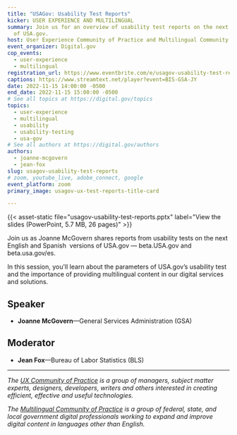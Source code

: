 ```yaml
---
title: "USAGov: Usability Test Reports"
kicker: USER EXPERIENCE AND MULTILINGUAL
summary: Join us for an overview of usability test reports on the next version
  of USA.gov.
host: User Experience Community of Practice and Multilingual Community of Practice
event_organizer: Digital.gov
cop_events:
  - user-experience
  - multilingual
registration_url: https://www.eventbrite.com/e/usagov-usability-test-reports-tickets-464623089167
captions: https://www.streamtext.net/player?event=BIS-GSA-JY
date: 2022-11-15 14:00:00 -0500
end_date: 2022-11-15 15:00:00 -0500
# See all topics at https://digital.gov/topics
topics:
  - user-experience
  - multilingual
  - usability
  - usability-testing
  - usa-gov
# See all authors at https://digital.gov/authors
authors:
  - joanne-mcgovern
  - jean-fox
slug: usagov-usability-test-reports
# zoom, youtube_live, adobe_connect, google
event_platform: zoom
primary_image: usagov-ux-test-reports-title-card

---
```


{{< asset-static file="usagov-usability-test-reports.pptx" label="View the slides (PowerPoint, 5.7 MB, 26 pages)" >}}

Join us as Joanne McGovern shares reports from usability tests on the next English and Spanish  versions of USA.gov — beta.USA.gov and beta.usa.gov/es.

In this session, you'll learn about the parameters of USA.gov’s usability test and the importance of providing multilingual content in our digital services and solutions.

## Speaker

* **Joanne McGovern**&mdash;General Services Administration (GSA)

## Moderator

* **Jean Fox**&mdash;Bureau of Labor Statistics (BLS)

- - -

*The [UX Community of Practice](https://digital.gov/communities/user-experience/) is a group of managers, subject matter experts, designers, developers, writers and others interested in creating efficient, effective and useful technologies.*

*The [Multilingual Community of Practice](https://digital.gov/communities/multilingual/) is a group of federal, state, and local government digital professionals working to expand and improve digital content in languages other than English.*
